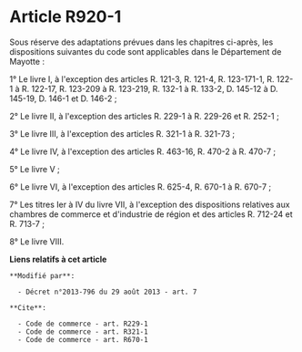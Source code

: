 # Article R920-1

Sous réserve des adaptations prévues dans les chapitres ci-après, les dispositions suivantes du code sont applicables dans le
Département de Mayotte : 

1° Le livre I, à l'exception des articles R. 121-3, R. 121-4, R. 123-171-1, R. 122-1 à R. 122-17, R. 123-209 à R. 123-219, R.
132-1 à R. 133-2, D. 145-12 à D. 145-19, D. 146-1 et D. 146-2 ; 

2° Le livre II, à l'exception des articles R. 229-1 à R. 229-26 et R. 252-1 ; 

3° Le livre III, à l'exception des articles R. 321-1 à R. 321-73 ; 

4° Le livre IV, à l'exception des articles R. 463-16, R. 470-2 à R. 470-7 ; 

5° Le livre V ; 

6° Le livre VI, à l'exception des articles R. 625-4, R. 670-1 à R. 670-7 ; 

7° Les titres Ier à IV du livre VII, à l'exception des dispositions relatives aux chambres de commerce et d'industrie de
région et des articles R. 712-24 et R. 713-7 ; 

8° Le livre VIII.

**Liens relatifs à cet article**

	**Modifié par**:

	  - Décret n°2013-796 du 29 août 2013 - art. 7

	**Cite**:

	  - Code de commerce - art. R229-1
	  - Code de commerce - art. R321-1
	  - Code de commerce - art. R670-1
